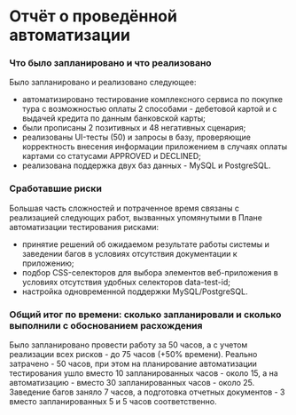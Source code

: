 # Отчёт о проведённой автоматизации
### Что было запланировано и что реализовано
Было запланировано и реализовано следующее:
- автоматизировано тестирование комплексного сервиса по покупке тура с возможностью оплаты 2 способами - дебетовой картой и с выдачей кредита по данным банковской карты;
- были прописаны 2 позитивных и 48 негативных сценария;
- реализованы UI-тесты (50) и запросы в базу, проверяющие корректность внесения информации приложением в случаях оплаты картами со статусами APPROVED и DECLINED;
- реализована поддержка двух баз данных - MySQL и PostgreSQL.
### Сработавшие риски
Большая часть сложностей и потраченное время связаны с реализацией следующих работ, вызванных упомянутыми в Плане автоматизации тестирования рисками:
- принятие решений об ожидаемом результате работы системы и заведении багов в условиях отсутствия документации к приложению;
- подбор CSS-селекторов для выбора элементов веб-приложения в условиях отсутствия удобных селекторов data-test-id;
- настройка одновременной поддержки MySQL/PostgreSQL.
### Общий итог по времени: сколько запланировали и сколько выполнили с обоснованием расхождения
Было запланировано провести работу за 50 часов, а с учетом реализации всех рисков - до 75 часов (+50% времени).
Реально затрачено - 50 часов, при этом на планирование автоматизации тестирования ушло вместо 10 запланированных часов - около 15, а на автоматизацию - вместо 30 запланированных часов - около 25.
Заведение багов заняло 7 часов, а подготовка отчетных документов - 3 вместо запланированных 5 и 5 часов соответственно.